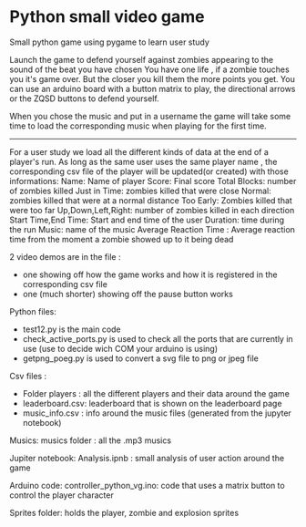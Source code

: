 # Python small video game
 Small python game  using pygame to learn user study

Launch the game to defend yourself against zombies appearing to the sound of the beat you have chosen 
You have one life , if a zombie touches you it's game over.
But the closer you kill them the more points you get. 
You can use an arduino board with a button matrix to play, the directional arrows or the ZQSD buttons to defend yourself.

When you chose the music and put in a username the game will take some time to load the corresponding music when playing for the first time.

-----------------------------------------------------------------------------

For a user study we load all the different kinds of data at the end of a player's run. 
As long as the same user uses the same player name , the corresponding csv file of the player will be updated(or created) with those informations:
Name: Name of player
Score: Final score
Total Blocks: number of zombies killed
Just in Time: zombies killed that were close
Normal: zombies killed that were at a normal distance
Too Early: Zombies killed that were too far
Up,Down,Left,Right: number of zombies killed in each direction 
Start Time,End Time: Start and end time of the user
Duration: time during the run 
Music: name of the music 
Average Reaction Time : Average reaction time from the moment a zombie showed up to it being dead

2 video demos are in the file : 
- one showing off how the game works and how it is registered in the corresponding csv file
- one (much shorter) showing off the pause button works


Python files: 
- test12.py is the main code 
- check_active_ports.py is used to check all the ports that are currently in use (use to decide wich COM your arduino is using)
- getpng_poeg.py is used to convert a svg file to png or jpeg file

Csv files : 
- Folder players : all the different players and their data around the game
- leaderboard.csv: leaderboard that is shown on the leaderboard page
- music_info.csv : info around the music files (generated from the jupyter notebook)

Musics: 
musics folder : all the .mp3 musics

Jupiter notebook: 
Analysis.ipnb : small analysis of user action around the game

Arduino code: 
controller_python_vg.ino: code that uses a matrix button to control the player character

Sprites folder: holds the player, zombie and explosion sprites

